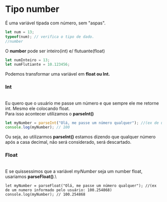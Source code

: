 # Tipo number



É uma variável tipada com número, sem "aspas".

```javascript
let num = 13;
typeof(num); // verifica o tipo de dado.
//number
```

O **number** pode ser inteiro(int) e/ flutuante(float)

```javascript
let numInteiro = 13;
let numFlutiante = 10.123456;
```

Podemos transformar uma variável em **float ou Int.**

### Int

\
Eu quero que o usuário me passe um número e que sempre ele me retorne int. Mesmo ele colocando float.\
Para isso acontecer utilizamos o **parseInt()**

```javascript
let myNumber = parseInt("Olá, me passe um número qualquer"); //(ex de um numero informado pelo usuário: 100.254868)
console.log(myNumber); // 100
```

Ou seja, ao utilizarmos **parseInt()** estamos dizendo que qualquer número após a casa decimal, não será considerado, será descartado.&#x20;

### Float

\
E se quissessimos que a variável _myNumber_ seja um number float, usariamos **parseFloat()**.\


```
let myNumber = parseFloat("Olá, me passe um número qualquer"); //(ex de um numero informado pelo usuário: 100.254868)
console.log(myNumber); // 100.254868
```

